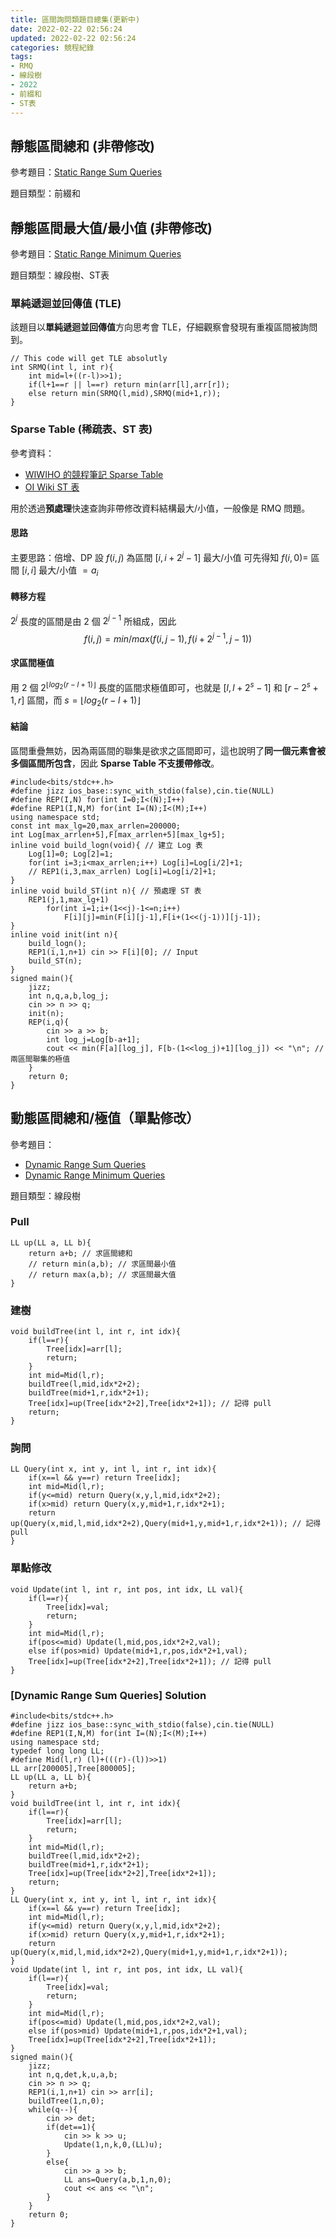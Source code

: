 ```yaml
---
title: 區間詢問類題目總集(更新中)
date: 2022-02-22 02:56:24
updated: 2022-02-22 02:56:24
categories: 競程紀錄
tags:
- RMQ
- 線段樹
- 2022
- 前綴和
- ST表
---
```


## 靜態區間總和 (非帶修改)
參考題目：[Static Range Sum Queries](https://cses.fi/problemset/task/1646)

題目類型：前綴和

## 靜態區間最大值/最小值 (非帶修改)
參考題目：[Static Range Minimum Queries](https://cses.fi/problemset/task/1647)

題目類型：線段樹、ST表

### 單純遞迴並回傳值 (TLE)
該題目以**單純遞迴並回傳值**方向思考會 TLE，仔細觀察會發現有重複區間被詢問到。

```cpp=
// This code will get TLE absolutly
int SRMQ(int l, int r){
    int mid=l+((r-l)>>1);
    if(l+1==r || l==r) return min(arr[l],arr[r]);
    else return min(SRMQ(l,mid),SRMQ(mid+1,r));
}
```

### Sparse Table (稀疏表、ST 表)

參考資料：
* [WIWIHO 的競程筆記 Sparse Table](https://cp.wiwiho.me/sparse-table/)
* [OI Wiki ST 表](https://oi-wiki.org/ds/sparse-table/)

用於透過**預處理**快速查詢非帶修改資料結構最大/小值，一般像是 RMQ 問題。
#### 思路
主要思路：倍增、DP
設 $f(i,j)$ 為區間 $[i,i+2^j-1]$  最大/小值
可先得知 $f(i,0)=$ 區間 $[i,i]$ 最大/小值 $=a_i$

#### 轉移方程
$2^j$ 長度的區間是由 2 個 $2^{j-1}$ 所組成，因此
$$f(i,j)=min/max(f(i,j-1),f(i+2^{j-1},j-1))$$

#### 求區間極值
用 2 個 $2^{\lfloor{log_2{(r-l+1)}}\rfloor}$ 長度的區間求極值即可，也就是 $[l,l+2^s-1]$ 和 $[r-2^s+1,r]$ 區間，而 $s=\lfloor{log_2{(r-l+1)}}\rfloor$

#### 結論
區間重疊無妨，因為兩區間的聯集是欲求之區間即可，這也說明了**同一個元素會被多個區間所包含**，因此 **Sparse Table 不支援帶修改**。

```cpp=
#include<bits/stdc++.h>
#define jizz ios_base::sync_with_stdio(false),cin.tie(NULL)
#define REP(I,N) for(int I=0;I<(N);I++)
#define REP1(I,N,M) for(int I=(N);I<(M);I++)
using namespace std;
const int max_lg=20,max_arrlen=200000;
int Log[max_arrlen+5],F[max_arrlen+5][max_lg+5];
inline void build_logn(void){ // 建立 Log 表
    Log[1]=0; Log[2]=1; 
    for(int i=3;i<max_arrlen;i++) Log[i]=Log[i/2]+1;
    // REP1(i,3,max_arrlen) Log[i]=Log[i/2]+1;
}
inline void build_ST(int n){ // 預處理 ST 表
    REP1(j,1,max_lg+1) 
        for(int i=1;i+(1<<j)-1<=n;i++)
            F[i][j]=min(F[i][j-1],F[i+(1<<(j-1))][j-1]);
}
inline void init(int n){
    build_logn();
    REP1(i,1,n+1) cin >> F[i][0]; // Input
    build_ST(n);
}
signed main(){
    jizz;
    int n,q,a,b,log_j;
    cin >> n >> q;
    init(n);
    REP(i,q){
        cin >> a >> b;
        int log_j=Log[b-a+1];
        cout << min(F[a][log_j], F[b-(1<<log_j)+1][log_j]) << "\n"; // 兩區間聯集的極值
    }
    return 0;
}
```

## 動態區間總和/極值（單點修改）
參考題目：
* [Dynamic Range Sum Queries](https://cses.fi/problemset/result/3580210/)
* [Dynamic Range Minimum Queries](https://cses.fi/problemset/task/1649)

題目類型：線段樹

### Pull
```cpp=
LL up(LL a, LL b){
    return a+b; // 求區間總和
    // return min(a,b); // 求區間最小值
    // return max(a,b); // 求區間最大值
}
```
### 建樹
```cpp=
void buildTree(int l, int r, int idx){
    if(l==r){
        Tree[idx]=arr[l];
        return;
    } 
    int mid=Mid(l,r);
    buildTree(l,mid,idx*2+2);
    buildTree(mid+1,r,idx*2+1);
    Tree[idx]=up(Tree[idx*2+2],Tree[idx*2+1]); // 記得 pull
    return;
}
```
### 詢問
```cpp=
LL Query(int x, int y, int l, int r, int idx){
    if(x==l && y==r) return Tree[idx];
    int mid=Mid(l,r);
    if(y<=mid) return Query(x,y,l,mid,idx*2+2);
    if(x>mid) return Query(x,y,mid+1,r,idx*2+1);
    return up(Query(x,mid,l,mid,idx*2+2),Query(mid+1,y,mid+1,r,idx*2+1)); // 記得 pull
}
```
### 單點修改
```cpp=
void Update(int l, int r, int pos, int idx, LL val){
    if(l==r){
        Tree[idx]=val;
        return;
    }
    int mid=Mid(l,r);
    if(pos<=mid) Update(l,mid,pos,idx*2+2,val);
    else if(pos>mid) Update(mid+1,r,pos,idx*2+1,val);
    Tree[idx]=up(Tree[idx*2+2],Tree[idx*2+1]); // 記得 pull
}
```

### [Dynamic Range Sum Queries] Solution
```cpp=
#include<bits/stdc++.h>
#define jizz ios_base::sync_with_stdio(false),cin.tie(NULL)
#define REP1(I,N,M) for(int I=(N);I<(M);I++)
using namespace std;
typedef long long LL;
#define Mid(l,r) (l)+(((r)-(l))>>1)
LL arr[200005],Tree[800005];
LL up(LL a, LL b){
    return a+b;
}
void buildTree(int l, int r, int idx){
    if(l==r){
        Tree[idx]=arr[l];
        return;
    } 
    int mid=Mid(l,r);
    buildTree(l,mid,idx*2+2);
    buildTree(mid+1,r,idx*2+1);
    Tree[idx]=up(Tree[idx*2+2],Tree[idx*2+1]);
    return;
}
LL Query(int x, int y, int l, int r, int idx){
    if(x==l && y==r) return Tree[idx];
    int mid=Mid(l,r);
    if(y<=mid) return Query(x,y,l,mid,idx*2+2);
    if(x>mid) return Query(x,y,mid+1,r,idx*2+1);
    return up(Query(x,mid,l,mid,idx*2+2),Query(mid+1,y,mid+1,r,idx*2+1));
}
void Update(int l, int r, int pos, int idx, LL val){
    if(l==r){
        Tree[idx]=val;
        return;
    }
    int mid=Mid(l,r);
    if(pos<=mid) Update(l,mid,pos,idx*2+2,val);
    else if(pos>mid) Update(mid+1,r,pos,idx*2+1,val);
    Tree[idx]=up(Tree[idx*2+2],Tree[idx*2+1]);
}
signed main(){
    jizz;
    int n,q,det,k,u,a,b;
    cin >> n >> q;
    REP1(i,1,n+1) cin >> arr[i];
    buildTree(1,n,0);
    while(q--){
        cin >> det;
        if(det==1){
            cin >> k >> u;
            Update(1,n,k,0,(LL)u);
        }
        else{
            cin >> a >> b;
            LL ans=Query(a,b,1,n,0);
            cout << ans << "\n";
        }
    }
    return 0;
}
```
